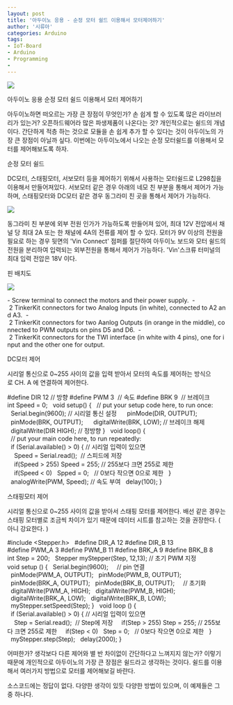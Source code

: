 ```yaml
---
layout: post
title: '아두이노 응용 - 순정 모터 쉴드 이용해서 모터제어하기'
author: '시류아'
categories: Arduino
tags:
- IoT-Board
- Arduino
- Programming
-
---
```



<script> location.href='https://cafe.naver.com/develoid/776068' ; </script>

<p>
 <p>
  <img src="https://dthumb-phinf.pstatic.net/?src=%22http%3A%2F%2Fblogfiles.naver.net%2FMjAxNzAxMThfNDMg%2FMDAxNDg0NzQxODQyNjc4.RDeJPAuU8RnaiE4JDoF0CaHEoJ3_9JKSZALo-yj1KIcg.DHzzCBh3ICsUxoH91wpNcekoaQoVQVKUkru6erk1bacg.JPEG.searphiel9%2Farduino_logo.jpg%22&amp;type=cafe_wa740">
 </p>

</p>

<p>
 <p>
  <p>
   아두이노 응용
   순정 모터 쉴드 이용해서 모터 제어하기
  </p>

 </p>

</p>

<p>
 <p>아두이노하면 떠오르는 가장 큰 장점이 무엇인가? 손 쉽게 할 수 있도록 많은 라이브러리가 있는거? 오픈하드웨어라 많은 파생제품이 나온다는 것? 개인적으로는 쉴드의 개념이다. 간단하게 적층 하는 것으로 모듈을 손 쉽게 추가 할 수 있다는 것이 아두이노의 가장 큰 장점이 아닐까 싶다. 이번에는 아두이노에서 나오는 순정 모터쉴드를 이용해서 모터를 제어해보도록 하자.</p>

</p>

<p>
 <p>
  <p></p>

 </p>

</p>

<p>
 <p>
  <p>
   순정 모터 쉴드
  </p>

 </p>

</p>

<p>
 <p>DC모터, 스태핑모터, 서보모터 등을 제어하기 위해서 사용하는 모터쉴드로 L298칩을 이용해서 만들어져있다. 서보모터 같은 경우 아래의 네모 친 부분을 통해서 제어가 가능하며, 스태핑모터와 DC모터 같은 경우 동그라미 친 곳을 통해서 제어가 가능하다.</p>

</p>

<p>
 <p>
  <img src="https://dthumb-phinf.pstatic.net/?src=%22http%3A%2F%2Fblogfiles.naver.net%2FMjAxNzAxMThfMTE2%2FMDAxNDg0NzQyMDAzMzgz.pl0MQU_phiC_9H_2Al_GCzgIdHaxRQJp-M41vIYQ42Ug.MsP69N_0usBAbGHG9jXg2p3J_TRXrNSdg4LKgZruULgg.PNG.searphiel9%2F1.png%22&amp;type=cafe_wa740">
 </p>

</p>

<p>
 <p>동그라미 친 부분에 외부 전원 인가가 가능하도록 만들어져 있어, 최대 12V 전압에서 채널 당 최대 2A 또는 한 채널에 4A의 전류를 제어 할 수 있다. 모터가 9V 이상의 전원을 필요로 하는 경우 뒷면의 'Vin Connect' 점퍼를 절단하여 아두이노 보드와 모터 쉴드의 전원을 분리하여 입력되는 외부전원을 통해서 제어가 가능하다. 'Vin'스크류 터미널의 최대 입력 전압은 18V 이다.</p>

</p>

<p>
 <p>
  <p></p>

 </p>

</p>

<p>
 <p>
  <p>
   핀 배치도
  </p>

 </p>

</p>

<p>
 <p>
  <img src="https://dthumb-phinf.pstatic.net/?src=%22http%3A%2F%2Fblogfiles.naver.net%2FMjAxNzAxMThfMjMy%2FMDAxNDg0NzQyNzk2MDM1.44AGE_Q9-dNdHoOAu3YtaF4vJwnsHXSkUyaV-L5eEz8g.4QeWjpCZYHC_3en4kM09-zT3rVIea5Fd7SKQqB4KTSUg.PNG.searphiel9%2F2.PNG%22&amp;type=cafe_wa740">
 </p>

</p>

<p>
 <p>-&nbsp;Screw&nbsp;terminal&nbsp;to&nbsp;connect&nbsp;the&nbsp;motors&nbsp;and&nbsp;their&nbsp;power&nbsp;supply.&nbsp; -&nbsp;2&nbsp;TinkerKit&nbsp;connectors&nbsp;for&nbsp;two&nbsp;Analog&nbsp;Inputs&nbsp;(in&nbsp;white),&nbsp;connected&nbsp;to&nbsp;A2&nbsp;and&nbsp;A3.&nbsp; -&nbsp;2&nbsp;TinkerKit&nbsp;connectors&nbsp;for&nbsp;two&nbsp;Aanlog&nbsp;Outputs&nbsp;(in&nbsp;orange&nbsp;in&nbsp;the&nbsp;middle),&nbsp;connected&nbsp;to&nbsp;PWM&nbsp;outputs&nbsp;on&nbsp;pins&nbsp;D5&nbsp;and&nbsp;D6.&nbsp; -&nbsp;2&nbsp;TinkerKit&nbsp;connectors&nbsp;for&nbsp;the&nbsp;TWI&nbsp;interface&nbsp;(in&nbsp;white&nbsp;with&nbsp;4&nbsp;pins),&nbsp;one&nbsp;for&nbsp;input&nbsp;and&nbsp;the&nbsp;other&nbsp;one&nbsp;for&nbsp;output.</p>

</p>

<p>
 <p>
  <p></p>

 </p>

</p>

<p>
 <p>
  <p>
   DC모터 제어
  </p>

 </p>

</p>

<p>
 <p>시리얼&nbsp;통신으로&nbsp;0~255&nbsp;사이의&nbsp;값을&nbsp;입력&nbsp;받아서&nbsp;모터의&nbsp;속도를&nbsp;제어하는&nbsp;방식으로&nbsp;CH.&nbsp;A&nbsp;에&nbsp;연결하여&nbsp;제어한다.&nbsp;</p>

</p>

<p>
 <p>
  <p>
   #define&nbsp;DIR&nbsp;12&nbsp;//&nbsp;방향
   #define&nbsp;PWM&nbsp;3&nbsp;&nbsp;//&nbsp;속도
   #define&nbsp;BRK&nbsp;9&nbsp;&nbsp;//&nbsp;브레이크
   &nbsp;
   int&nbsp;Speed&nbsp;=&nbsp;0;
   &nbsp;
   void&nbsp;setup()&nbsp;{
   &nbsp;&nbsp;//&nbsp;put&nbsp;your&nbsp;setup&nbsp;code&nbsp;here,&nbsp;to&nbsp;run&nbsp;once:
   &nbsp;&nbsp;Serial.begin(9600);&nbsp;//&nbsp;시리얼&nbsp;통신&nbsp;설정
   &nbsp;&nbsp;
   &nbsp;&nbsp;pinMode(DIR,&nbsp;OUTPUT);
   &nbsp;&nbsp;pinMode(BRK,&nbsp;OUTPUT);
   &nbsp;&nbsp;
   &nbsp;&nbsp;digitalWrite(BRK,&nbsp;LOW);&nbsp;//&nbsp;브레이크&nbsp;해제
   &nbsp;&nbsp;digitalWrite(DIR&nbsp;HIGH);&nbsp;//&nbsp;정방향
   }
   &nbsp;
   void&nbsp;loop()&nbsp;{
   &nbsp;&nbsp;//&nbsp;put&nbsp;your&nbsp;main&nbsp;code&nbsp;here,&nbsp;to&nbsp;run&nbsp;repeatedly:
   &nbsp;&nbsp;if&nbsp;(Serial.available()&nbsp;&gt;&nbsp;0)&nbsp;{&nbsp;//&nbsp;시리얼&nbsp;입력이&nbsp;있으면
   &nbsp;&nbsp;&nbsp;&nbsp;Speed&nbsp;=&nbsp;Serial.read();&nbsp;&nbsp;//&nbsp;스피드에&nbsp;저장
   &nbsp;&nbsp;&nbsp;&nbsp;if(Speed&nbsp;&gt;&nbsp;255)&nbsp;Speed&nbsp;=&nbsp;255;&nbsp;//&nbsp;255보다&nbsp;크면&nbsp;255로&nbsp;제한
   &nbsp;&nbsp;&nbsp;&nbsp;if(Speed&nbsp;&lt;&nbsp;0)&nbsp;&nbsp;&nbsp;Spped&nbsp;=&nbsp;0;&nbsp;&nbsp;&nbsp;//&nbsp;0보다&nbsp;작으면&nbsp;0으로&nbsp;제한
   &nbsp;&nbsp;}
   &nbsp;
   &nbsp;&nbsp;analogWrite(PWM,&nbsp;Speed);&nbsp;//&nbsp;속도&nbsp;부여
   &nbsp;&nbsp;delay(100);
   }
  </p>

 </p>

</p>

<p>
 <p>
  <p></p>

 </p>

</p>

<p>
 <p>
  <p>
   스태핑모터 제어
  </p>

 </p>

</p>

<p>
 <p>시리얼 통신으로 0~255 사이의 값을 받아서 스태핑 모터를 제어한다. 배선 같은 경우는 스태핑 모터별로 조금씩 차이가 있기 때문에 데이터 시트를 참고하는 것을 권장한다. ( 아니 강요한다. )</p>

</p>

<p>
 <p>
  <p>
   #include&nbsp;&lt;Stepper.h&gt;
   &nbsp;
   #define&nbsp;DIR_A&nbsp;12
   #define&nbsp;DIR_B&nbsp;13
   #define&nbsp;PWM_A&nbsp;3
   #define&nbsp;PWM_B&nbsp;11
   #define&nbsp;BRK_A&nbsp;9
   #define&nbsp;BRK_B&nbsp;8
   &nbsp;
   int&nbsp;Step&nbsp;=&nbsp;200;
   &nbsp;
   Stepper&nbsp;myStepper(Step,&nbsp;12,13);&nbsp;//&nbsp;초기&nbsp;PWM&nbsp;지정
   &nbsp;
   void&nbsp;setup&nbsp;()&nbsp;{
   &nbsp;&nbsp;Serial.begin(9600);
   &nbsp;
   &nbsp;&nbsp;//&nbsp;pin&nbsp;연결
   &nbsp;&nbsp;pinMode(PWM_A,&nbsp;OUTPUT);
   &nbsp;&nbsp;pinMode(PWM_B,&nbsp;OUTPUT);
   &nbsp;&nbsp;pinMode(BRK_A,&nbsp;OUTPUT);
   &nbsp;&nbsp;pinMode(BRK_B,&nbsp;OUTPUT);
   &nbsp;
   &nbsp;&nbsp;//&nbsp;초기화
   &nbsp;&nbsp;digitalWrite(PWM_A,&nbsp;HIGH);
   &nbsp;&nbsp;digitalWrite(PWM_B,&nbsp;HIGH);
   &nbsp;&nbsp;digitalWrite(BRK_A,&nbsp;LOW);
   &nbsp;&nbsp;digitalWrite(BRK_B,&nbsp;LOW);
   &nbsp;&nbsp;myStepper.setSpeed(Step);
   }
   &nbsp;
   void&nbsp;loop&nbsp;()&nbsp;{
   &nbsp;&nbsp;if&nbsp;(Serial.available()&nbsp;&gt;&nbsp;0)&nbsp;{&nbsp;//&nbsp;시리얼&nbsp;입력이&nbsp;있으면
   &nbsp;&nbsp;&nbsp;&nbsp;Step&nbsp;=&nbsp;Serial.read();&nbsp;&nbsp;//&nbsp;Step에&nbsp;저장
   &nbsp;&nbsp;&nbsp;&nbsp;if(Step&nbsp;&gt;&nbsp;255)&nbsp;Step&nbsp;=&nbsp;255;&nbsp;//&nbsp;255보다&nbsp;크면&nbsp;255로&nbsp;제한
   &nbsp;&nbsp;&nbsp;&nbsp;if(Step&nbsp;&lt;&nbsp;0)&nbsp;&nbsp;&nbsp;Step&nbsp;=&nbsp;0;&nbsp;&nbsp;&nbsp;//&nbsp;0보다&nbsp;작으면&nbsp;0으로&nbsp;제한
   &nbsp;&nbsp;}
   &nbsp;
   &nbsp;&nbsp;myStepper.step(Step);
   &nbsp;&nbsp;delay(2000);
   }
  </p>

 </p>

</p>

<p>
 <p>
  <p></p>

 </p>

</p>

<p>
 <p>어떠한가? 생각보다 다른 제어와 별 반 차이없이 간단하다고 느껴지지 않는가? 이렇기 때문에 개인적으로 아두이노의 가장 큰 장점은 쉴드라고 생각하는 것이다. 쉴드를 이용해서 여러가지 방법으로 모터를 제어해보길 바란다.</p>

</p>

<p>
 <p>
  <p></p>

 </p>

</p>

<p>
 <p>소스코드에는 정답이 없다. 다양한 생각이 있듯 다양한 방법이 있으며, 이 예제들은 그 중 하나다.</p>

</p>

